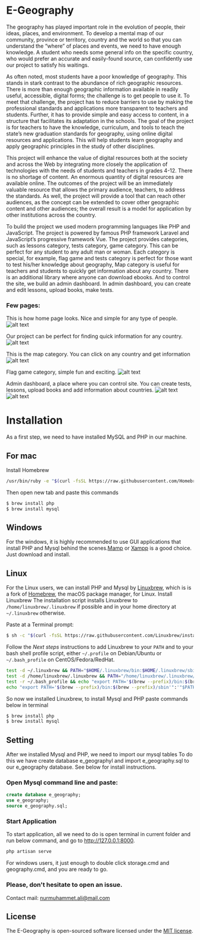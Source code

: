 
# E-Geography



The geography has played important role in the evolution of people, their ideas, places, and environment. To develop a mental map of our community, province or territory, country and the world so that you can understand the “where” of places and events, we need to have enough knowledge. A student who needs some general info on the specific country, who would prefer an accurate and easily-found source, can confidently use our project to satisfy his waitings.

As often noted, most students have a poor knowledge of geography. This stands in stark contrast to the abundance of rich geographic resources. There is more than enough geographic information available in readily useful, accessible, digital forms; the challenge is to get people to use it. To meet that challenge, the project has to reduce barriers to use by making the professional standards and applications more transparent to teachers and students. Further, it has to provide simple and easy access to content, in a structure that facilitates its adaptation in the schools. The goal of the project is for teachers to have the knowledge, curriculum, and tools to teach the state’s new graduation standards for geography, using online digital resources and applications. This will help students learn geography and apply geographic principles in the study of other disciplines.

This project will enhance the value of digital resources both at the society and across the Web by integrating more closely the application of technologies with the needs of students and teachers in grades 4-12. There is no shortage of content. An enormous quantity of digital resources are available online. The outcomes of the project will be an immediately valuable resource that allows the primary audience, teachers, to address the standards. As well, the project will provide a tool that can reach other audiences, as the concept can be extended to cover other geographic content and other audiences; the overall result is a model for application by other institutions across the country. 

To build the project we used modern programming languages like PHP and JavaScript. The project is powered by famous PHP framework Laravel and JavaScript’s progressive framework Vue. The project provides categories, such as lessons category, tests category, game category. This can be perfect for any student to any adult man or woman. Each category is special, for example, flag game and tests category is perfect for those want to test his/her knowledge about geography, Map category is useful for teachers and students to quickly get information about any country. There is an additional library where anyone can download ebooks. And to control the site, we build an admin dashboard. In admin dashboard, you can create and edit lessons, upload books, make tests. 

### Few pages: 
This is how home page looks. Nice and simple for any type of people. 
![alt text](http://doctna.esy.es/uploads/Untitled.png "Homepage")

Our project can be perfect for finding quick information for any country.
![alt text](http://doctna.esy.es/uploads/countries.png "Countries page")

This is the map category. You can click on any country and get information
![alt text](http://doctna.esy.es/uploads/map.png "Maps Page")

Flag game category, simple fun and exciting.
![alt text](http://doctna.esy.es/uploads/flagGame.png "Awesome Flag Game page")

Admin dashboard, a place where you can control site. You can create tests, lessons, upload books and add information about countries.
![alt text](http://doctna.esy.es/uploads/adminDashboard.png "Admin Dashboard Page")
![alt text](http://doctna.esy.es/uploads/adminDashboardForms.png "Admin Dashboard Page")

# Installation
As a first step, we need to have installed MySQL and PHP in our machine.

## For mac
Install Homebrew
```bash
/usr/bin/ruby -e "$(curl -fsSL https://raw.githubusercontent.com/Homebrew/install/master/install)"
```
Then open new tab and paste this commands
```bash
$ brew install php
$ brew install mysql
```
## Windows
For the windows, it is highly recommended to use GUI applications that install PHP and Mysql behind the scenes.[Mamp](https://www.mamp.info/en/mamp-pro/) or [Xampp](https://www.apachefriends.org/index.html) is a good choice. Just download and install.

## Linux
For the Linux users, we can install PHP and Mysql by [Linuxbrew](http://linuxbrew.sh/), which is  is a fork of [Homebrew](http://brew.sh/), the macOS package manager, for Linux.
Install Linuxbrew
The installation script installs Linuxbrew to  `/home/linuxbrew/.linuxbrew`  if possible and in your home directory at  `~/.linuxbrew`  otherwise.

Paste at a Terminal prompt:
```bash
$ sh -c "$(curl -fsSL https://raw.githubusercontent.com/Linuxbrew/install/master/install.sh)"
```
Follow the  _Next steps_  instructions to add Linuxbrew to your  `PATH`  and to your bash shell profile script, either  `~/.profile`  on Debian/Ubuntu or  `~/.bash_profile`  on CentOS/Fedora/RedHat.
```bash
test -d ~/.linuxbrew && PATH="$HOME/.linuxbrew/bin:$HOME/.linuxbrew/sbin:$PATH"
test -d /home/linuxbrew/.linuxbrew && PATH="/home/linuxbrew/.linuxbrew/bin:/home/linuxbrew/.linuxbrew/sbin:$PATH"
test -r ~/.bash_profile && echo "export PATH='$(brew --prefix)/bin:$(brew --prefix)/sbin'":'"$PATH"' >>~/.bash_profile
echo "export PATH='$(brew --prefix)/bin:$(brew --prefix)/sbin'":'"$PATH"' >>~/.profile
```
So now we installed Linuxbrew, to install Mysql and PHP paste commands below in terminal
```bash
$ brew install php 
$ brew install mysql
```

## Setting
After we installed Mysql and PHP, we need to import our mysql tables
To do this we have  create database e_geographyl and import e_geography.sql to our e_geography database.  See below for install instructions.

### Open Mysql command line and paste:
```sql
create database e_geography;
use e_geography;
source e_geography.sql;
```
### Start Application
To start application, all we need to do is open terminal in current folder and run below command, and go to http://127.0.0.1:8000.
```bash
php artisan serve
```
For windows users, it just enough to double click storage.cmd and geography.cmd, and you are ready to go.

### Please, don't hesitate to open an issue.
Contact mail: nurmuhammet.ali@mail.com

## License

The E-Geography is open-sourced software licensed under the  [MIT license](https://opensource.org/licenses/MIT).